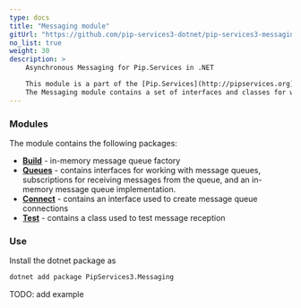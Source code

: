 ```yaml
---
type: docs
title: "Messaging module"
gitUrl: "https://github.com/pip-services3-dotnet/pip-services3-messaging-dotnet"
no_list: true
weight: 30
description: > 
    Asynchronous Messaging for Pip.Services in .NET 

    This module is a part of the [Pip.Services](http://pipservices.org) polyglot microservices toolkit.
    The Messaging module contains a set of interfaces and classes for working with message queues, as well as an in-memory message queue implementation. 
---
```


### Modules

The module contains the following packages:

- [**Build**](build) - in-memory message queue factory
- [**Queues**](queues) - contains interfaces for working with message queues, subscriptions for receiving messages from the queue, and an in-memory message queue implementation.
- [**Connect**](connect) - contains an interface used to create message queue connections
- [**Test**](test) - contains a class used to test message reception

### Use

Install the dotnet package as
```bash
dotnet add package PipServices3.Messaging
```

TODO: add example
